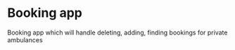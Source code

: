 # Booking app
Booking app which will handle deleting, adding, finding bookings for private ambulances